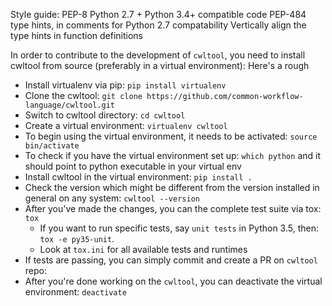 Style guide:
PEP-8
Python 2.7 + Python 3.4+ compatible code
PEP-484 type hints, in comments for Python 2.7 compatability
Vertically align the type hints in function definitions

In order to contribute to the development of ``cwltool``, you need to install cwltool from source (preferably in a virtual environment):
Here's a rough 
- Install virtualenv via pip: ``pip install virtualenv``
- Clone the cwltool: ``git clone https://github.com/common-workflow-language/cwltool.git``
- Switch to cwltool directory: ``cd cwltool``
- Create a virtual environment: ``virtualenv cwltool``
- To begin using the virtual environment, it needs to be activated: ``source bin/activate``
- To check if you have the virtual environment set up: ``which python`` and it should point to python executable in your virtual env
- Install cwltool in the virtual environment: ``pip install .``
- Check the version which might be different from the version installed in general on any system: ``cwltool --version``
- After you've made the changes, you can the complete test suite via tox: ``tox``
	- If you want to run specific tests, say ``unit tests`` in Python 3.5, then: ``tox -e py35-unit``.
	- Look at ``tox.ini`` for all available tests and runtimes
- If tests are passing, you can simply commit and create a PR on ``cwltool`` repo:
- After you're done working on the ``cwltool``, you can deactivate the virtual environment: ``deactivate``
